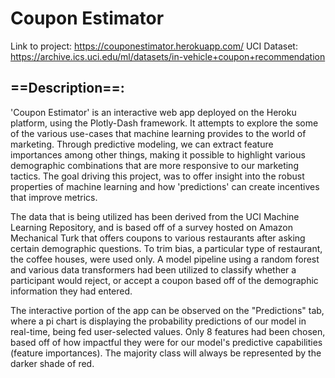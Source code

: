 # Coupon Estimator

Link to project: https://couponestimator.herokuapp.com/
UCI Dataset: https://archive.ics.uci.edu/ml/datasets/in-vehicle+coupon+recommendation
## ==Description==:

'Coupon Estimator' is an interactive web app deployed on the Heroku platform, using the Plotly-Dash framework.
It attempts to explore the some of the various use-cases that machine learning provides to the world
of marketing. Through predictive modeling, we can extract feature importances among other things, 
making it possible to highlight various demographic combinations that are more responsive to our 
marketing tactics. The goal driving this project, was to offer insight into the robust properties
of machine learning and how 'predictions' can create incentives that improve metrics.

The data that is being utilized has been derived from the UCI Machine Learning Repository, and is
based off of a survey hosted on Amazon Mechanical Turk that offers coupons to various restaurants
after asking certain demographic questions. To trim bias, a particular type of restaurant, the 
coffee houses, were used only. A model pipeline using a random forest and various data transformers
had been utilized to classify whether a participant would reject, or accept a coupon based off of
the demographic information they had entered.

The interactive portion of the app can be observed on the "Predictions" tab, where a pi chart is displaying
the probability predictions of our model in real-time, being fed user-selected values. Only 8 features
had been chosen, based off of how impactful they were for our model's predictive capabilities (feature importances).
The majority class will always be represented by the darker shade of red.

